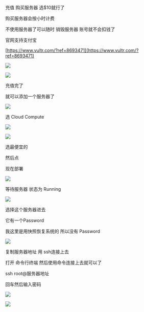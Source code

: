 充值 购买服务器 选$10就行了

购买服务器会按小时计费

不使用服务器了可以随时 销毁服务器 账号就不会扣钱了

官网支持支付宝

[https://www.vultr.com/?ref=8693471](https://www.vultr.com/?ref=8693471)

![](https://tcs.teambition.net/storage/31223777ae365d7cefcfc815b3289fe65eab?Signature=eyJhbGciOiJIUzI1NiIsInR5cCI6IkpXVCJ9.eyJBcHBJRCI6IjU5Mzc3MGZmODM5NjMyMDAyZTAzNThmMSIsIl9hcHBJZCI6IjU5Mzc3MGZmODM5NjMyMDAyZTAzNThmMSIsIl9vcmdhbml6YXRpb25JZCI6IiIsImV4cCI6MTYxMzQ0OTk3OSwiaWF0IjoxNjEyODQ1MTc5LCJyZXNvdXJjZSI6Ii9zdG9yYWdlLzMxMjIzNzc3YWUzNjVkN2NlZmNmYzgxNWIzMjg5ZmU2NWVhYiJ9.1pXitUVr5oDJ6NyWCSl2RsY6ytM_QxZ6FFEvmjyVnkE&download=image.png "")

![](https://tcs.teambition.net/storage/31229b55a56366f63101d7bfce0f620c6cf7?Signature=eyJhbGciOiJIUzI1NiIsInR5cCI6IkpXVCJ9.eyJBcHBJRCI6IjU5Mzc3MGZmODM5NjMyMDAyZTAzNThmMSIsIl9hcHBJZCI6IjU5Mzc3MGZmODM5NjMyMDAyZTAzNThmMSIsIl9vcmdhbml6YXRpb25JZCI6IiIsImV4cCI6MTYxMzQ0OTk3OSwiaWF0IjoxNjEyODQ1MTc5LCJyZXNvdXJjZSI6Ii9zdG9yYWdlLzMxMjI5YjU1YTU2MzY2ZjYzMTAxZDdiZmNlMGY2MjBjNmNmNyJ9.-UKOSYoQ5r6lH7i5gNyoxzU8F7ljTYDktEejIqmAj6o&download=image.png "")





充值完了

就可以添加一个服务器了

![](https://tcs.teambition.net/storage/3122b9d979e899cd002fff7439a52a7a6abf?Signature=eyJhbGciOiJIUzI1NiIsInR5cCI6IkpXVCJ9.eyJBcHBJRCI6IjU5Mzc3MGZmODM5NjMyMDAyZTAzNThmMSIsIl9hcHBJZCI6IjU5Mzc3MGZmODM5NjMyMDAyZTAzNThmMSIsIl9vcmdhbml6YXRpb25JZCI6IiIsImV4cCI6MTYxMzQ0OTk3OSwiaWF0IjoxNjEyODQ1MTc5LCJyZXNvdXJjZSI6Ii9zdG9yYWdlLzMxMjJiOWQ5NzllODk5Y2QwMDJmZmY3NDM5YTUyYTdhNmFiZiJ9.Uv-YAOe7hG_LuODgShy_kQNOHlIAV8Rmw9NbHOWi0N0&download=image.png "")

选 Cloud Compute

![](https://tcs.teambition.net/storage/312263fc9088eb91bc419172a40f65f904c9?Signature=eyJhbGciOiJIUzI1NiIsInR5cCI6IkpXVCJ9.eyJBcHBJRCI6IjU5Mzc3MGZmODM5NjMyMDAyZTAzNThmMSIsIl9hcHBJZCI6IjU5Mzc3MGZmODM5NjMyMDAyZTAzNThmMSIsIl9vcmdhbml6YXRpb25JZCI6IiIsImV4cCI6MTYxMzQ0OTk3OSwiaWF0IjoxNjEyODQ1MTc5LCJyZXNvdXJjZSI6Ii9zdG9yYWdlLzMxMjI2M2ZjOTA4OGViOTFiYzQxOTE3MmE0MGY2NWY5MDRjOSJ9.nt-v86Onnfj9iSHE11d95uGdpPhcNVzcyBflO5bSH4Q&download=image.png "")



![](https://tcs.teambition.net/storage/3122817c04f7fd5dc633efc650d4e2cd817c?Signature=eyJhbGciOiJIUzI1NiIsInR5cCI6IkpXVCJ9.eyJBcHBJRCI6IjU5Mzc3MGZmODM5NjMyMDAyZTAzNThmMSIsIl9hcHBJZCI6IjU5Mzc3MGZmODM5NjMyMDAyZTAzNThmMSIsIl9vcmdhbml6YXRpb25JZCI6IiIsImV4cCI6MTYxMzQ0OTk3OSwiaWF0IjoxNjEyODQ1MTc5LCJyZXNvdXJjZSI6Ii9zdG9yYWdlLzMxMjI4MTdjMDRmN2ZkNWRjNjMzZWZjNjUwZDRlMmNkODE3YyJ9.qLyz31B2GaYRZw4JAuIxK_B85kqVoM3q3NRnev-K1b8&download=image.png "")

选最便宜的 

然后点

现在部署

![](https://tcs.teambition.net/storage/3122df3b2a4b43a78eb7f6a63542340c40d3?Signature=eyJhbGciOiJIUzI1NiIsInR5cCI6IkpXVCJ9.eyJBcHBJRCI6IjU5Mzc3MGZmODM5NjMyMDAyZTAzNThmMSIsIl9hcHBJZCI6IjU5Mzc3MGZmODM5NjMyMDAyZTAzNThmMSIsIl9vcmdhbml6YXRpb25JZCI6IiIsImV4cCI6MTYxMzQ0OTk3OSwiaWF0IjoxNjEyODQ1MTc5LCJyZXNvdXJjZSI6Ii9zdG9yYWdlLzMxMjJkZjNiMmE0YjQzYTc4ZWI3ZjZhNjM1NDIzNDBjNDBkMyJ9.9iyy58gN_2AUvdVjobkmyjenmEi__hzCRvuCBLCtyX4&download=image.png "")

等待服务器 状态为 Running

![](https://tcs.teambition.net/storage/31229bdf02425142fa7f6e4b9c2ff5970e35?Signature=eyJhbGciOiJIUzI1NiIsInR5cCI6IkpXVCJ9.eyJBcHBJRCI6IjU5Mzc3MGZmODM5NjMyMDAyZTAzNThmMSIsIl9hcHBJZCI6IjU5Mzc3MGZmODM5NjMyMDAyZTAzNThmMSIsIl9vcmdhbml6YXRpb25JZCI6IiIsImV4cCI6MTYxMzQ0OTk3OSwiaWF0IjoxNjEyODQ1MTc5LCJyZXNvdXJjZSI6Ii9zdG9yYWdlLzMxMjI5YmRmMDI0MjUxNDJmYTdmNmU0YjljMmZmNTk3MGUzNSJ9.hzyOzvoBYveZ4nMnAvztNFIHDm-p8IeBjfyi1DnAVMg&download=image.png "")

选择这个服务器进去

它有一个Password 

我这里是用快照恢复系统的 所以没有 Password

![](https://tcs.teambition.net/storage/31225f6a0dde9b762a296a6646ef8f16d301?Signature=eyJhbGciOiJIUzI1NiIsInR5cCI6IkpXVCJ9.eyJBcHBJRCI6IjU5Mzc3MGZmODM5NjMyMDAyZTAzNThmMSIsIl9hcHBJZCI6IjU5Mzc3MGZmODM5NjMyMDAyZTAzNThmMSIsIl9vcmdhbml6YXRpb25JZCI6IiIsImV4cCI6MTYxMzQ0OTk3OSwiaWF0IjoxNjEyODQ1MTc5LCJyZXNvdXJjZSI6Ii9zdG9yYWdlLzMxMjI1ZjZhMGRkZTliNzYyYTI5NmE2NjQ2ZWY4ZjE2ZDMwMSJ9.910uejnLzrY6MElb1BZBV86xST0tDpCrraDj622U6Nc&download=image.png "")

复制服务器地址 用 ssh连接上去

打开 命令行终端 然后使用命令连接上去就可以了

ssh root@服务器地址 

回车然后输入密码

![](https://tcs.teambition.net/storage/3122085056050e041703ed4b2906522a30a7?Signature=eyJhbGciOiJIUzI1NiIsInR5cCI6IkpXVCJ9.eyJBcHBJRCI6IjU5Mzc3MGZmODM5NjMyMDAyZTAzNThmMSIsIl9hcHBJZCI6IjU5Mzc3MGZmODM5NjMyMDAyZTAzNThmMSIsIl9vcmdhbml6YXRpb25JZCI6IiIsImV4cCI6MTYxMzQ0OTk3OSwiaWF0IjoxNjEyODQ1MTc5LCJyZXNvdXJjZSI6Ii9zdG9yYWdlLzMxMjIwODUwNTYwNTBlMDQxNzAzZWQ0YjI5MDY1MjJhMzBhNyJ9.ZgCQ1Bh0Q32RWFEImlxBc-FNQLi4D-UC3pJCAT2jFGE&download=image.png "")

![](https://tcs.teambition.net/storage/3122bb9cb750b8cd2fa96a20e2f302e0cf4f?Signature=eyJhbGciOiJIUzI1NiIsInR5cCI6IkpXVCJ9.eyJBcHBJRCI6IjU5Mzc3MGZmODM5NjMyMDAyZTAzNThmMSIsIl9hcHBJZCI6IjU5Mzc3MGZmODM5NjMyMDAyZTAzNThmMSIsIl9vcmdhbml6YXRpb25JZCI6IiIsImV4cCI6MTYxMzQ0OTk3OSwiaWF0IjoxNjEyODQ1MTc5LCJyZXNvdXJjZSI6Ii9zdG9yYWdlLzMxMjJiYjljYjc1MGI4Y2QyZmE5NmEyMGUyZjMwMmUwY2Y0ZiJ9.xdytcZIOWeKhpWEX0fGTR2UEd-QBMjry-zTqToBfoPA&download=image.png "")





